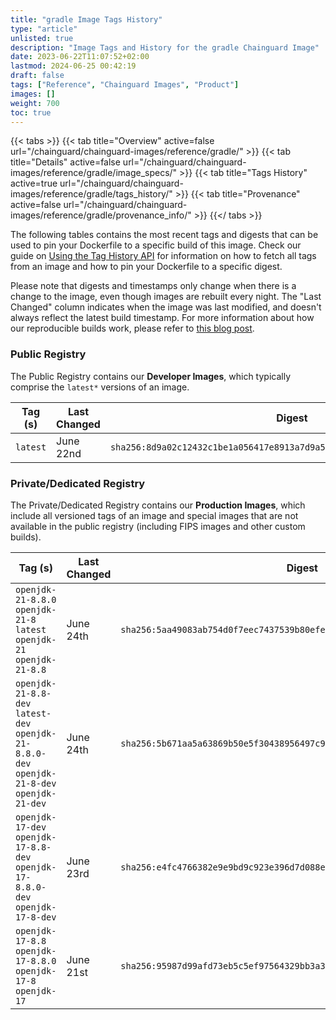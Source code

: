 ```yaml
---
title: "gradle Image Tags History"
type: "article"
unlisted: true
description: "Image Tags and History for the gradle Chainguard Image"
date: 2023-06-22T11:07:52+02:00
lastmod: 2024-06-25 00:42:19
draft: false
tags: ["Reference", "Chainguard Images", "Product"]
images: []
weight: 700
toc: true
---
```


{{< tabs >}}
{{< tab title="Overview" active=false url="/chainguard/chainguard-images/reference/gradle/" >}}
{{< tab title="Details" active=false url="/chainguard/chainguard-images/reference/gradle/image_specs/" >}}
{{< tab title="Tags History" active=true url="/chainguard/chainguard-images/reference/gradle/tags_history/" >}}
{{< tab title="Provenance" active=false url="/chainguard/chainguard-images/reference/gradle/provenance_info/" >}}
{{</ tabs >}}

The following tables contains the most recent tags and digests that can be used to pin your Dockerfile to a specific build of this image. Check our guide on [Using the Tag History API](/chainguard/chainguard-images/using-the-tag-history-api/) for information on how to fetch all tags from an image and how to pin your Dockerfile to a specific digest.

Please note that digests and timestamps only change when there is a change to the image, even though images are rebuilt every night. The "Last Changed" column indicates when the image was last modified, and doesn't always reflect the latest build timestamp. For more information about how our reproducible builds work, please refer to [this blog post](https://www.chainguard.dev/unchained/reproducing-chainguards-reproducible-image-builds).

### Public Registry
The Public Registry contains our **Developer Images**, which typically comprise the `latest*` versions of an image.

| Tag (s)   | Last Changed | Digest                                                                    |
|-----------|--------------|---------------------------------------------------------------------------|
|  `latest` | June 22nd    | `sha256:8d9a02c12432c1be1a056417e8913a7d9a5e36eb73419d5479010f6bd73ca7fc` |


### Private/Dedicated Registry
The Private/Dedicated Registry contains our **Production Images**, which include all versioned tags of an image and special images that are not available in the public registry (including FIPS images and other custom builds).

| Tag (s)                                                                                       | Last Changed | Digest                                                                    |
|-----------------------------------------------------------------------------------------------|--------------|---------------------------------------------------------------------------|
|  `openjdk-21-8.8.0` `openjdk-21-8` `latest` `openjdk-21` `openjdk-21-8.8`                     | June 24th    | `sha256:5aa49083ab754d0f7eec7437539b80efe5f410676c59df0361f605d4a9c66827` |
|  `openjdk-21-8.8-dev` `latest-dev` `openjdk-21-8.8.0-dev` `openjdk-21-8-dev` `openjdk-21-dev` | June 24th    | `sha256:5b671aa5a63869b50e5f30438956497c91767ab997215d6864aee9012ed16264` |
|  `openjdk-17-dev` `openjdk-17-8.8-dev` `openjdk-17-8.8.0-dev` `openjdk-17-8-dev`              | June 23rd    | `sha256:e4fc4766382e9e9bd9c923e396d7d088e07eaf7da716ae5c0f82cf23bf6a23e8` |
|  `openjdk-17-8.8` `openjdk-17-8.8.0` `openjdk-17-8` `openjdk-17`                              | June 21st    | `sha256:95987d99afd73eb5c5ef97564329bb3a366b7d23fb6b0f9fd713bcc6e1924f6b` |

